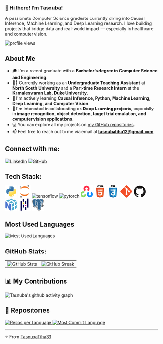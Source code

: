 ### 👋 Hi there! I'm Tasnuba!

A passionate Computer Science graduate currently diving into Causal Inference, Machine Learning, and Deep Learning research. I love building projects that bridge data and real-world impact — especially in healthcare and computer vision.


<div align="left">
  <img src="https://komarev.com/ghpvc/?username=TasnubaTiha33&label=Profile%20views&color=0e75b6&style=flat" alt="profile views" />
</div>

## About Me
- 🎓 I'm a recent graduate with a **Bachelor’s degree in Computer Science and Engineering**.  
- 👩‍🏫 Currently working as an **Undergraduate Teaching Assistant** at **North South University** and a **Part-time Research Intern** at the **Kamaleswaran Lab, Duke University**.  
- 🌱 I'm actively learning **Causal Inference, Python, Machine Learning, Deep Learning, and Computer Vision**.  
- 🤝 I'm interested in collaborating on **Deep Learning projects**, especially in **image recognition, object detection, target trial emulation, and computer vision applications**.  
- 💻 You can explore all my projects on [my GitHub repositories](https://github.com/TasnubaTiha33?tab=repositories).  
- 📫 Feel free to reach out to me via email at **tasnubatiha12@gmail.com**


## Connect with me:
<p align="left">
<a href="https://www.linkedin.com/in/tasnubaislam" target="blank"><img align="center" src="https://raw.githubusercontent.com/rahuldkjain/github-profile-readme-generator/master/src/images/icons/Social/linked-in-alt.svg" alt="LinkedIn" height="30" width="40" /></a>
<a href="https://github.com/TasnubaTiha33" target="blank"><img align="center" src="https://raw.githubusercontent.com/rahuldkjain/github-profile-readme-generator/master/src/images/icons/Social/github.svg" alt="GitHub" height="30" width="40" /></a>
</p>

## Tech Stack:
<p align="left">
<img src="https://raw.githubusercontent.com/devicons/devicon/master/icons/python/python-original.svg" alt="python" width="40" height="40"/>
<img src="https://raw.githubusercontent.com/devicons/devicon/master/icons/jupyter/jupyter-original.svg" alt="jupyter" width="40" height="40"/>
<img src="https://www.vectorlogo.zone/logos/tensorflow/tensorflow-icon.svg" alt="tensorflow" width="40" height="40"/>
<img src="https://www.vectorlogo.zone/logos/pytorch/pytorch-icon.svg" alt="pytorch" width="40" height="40"/>
<img src="https://raw.githubusercontent.com/devicons/devicon/master/icons/opencv/opencv-original.svg" alt="opencv" width="40" height="40"/>
<img src="https://raw.githubusercontent.com/devicons/devicon/master/icons/html5/html5-original-wordmark.svg" alt="html5" width="40" height="40"/>
<img src="https://raw.githubusercontent.com/devicons/devicon/master/icons/css3/css3-original-wordmark.svg" alt="css3" width="40" height="40"/>
<img src="https://raw.githubusercontent.com/devicons/devicon/master/icons/git/git-original.svg" alt="git" width="40" height="40"/>
<img src="https://raw.githubusercontent.com/devicons/devicon/master/icons/github/github-original.svg" alt="github" width="40" height="40"/>
<img src="https://raw.githubusercontent.com/devicons/devicon/master/icons/numpy/numpy-original.svg" alt="numpy" width="40" height="40"/>
<img src="https://raw.githubusercontent.com/devicons/devicon/master/icons/pandas/pandas-original.svg" alt="pandas" width="40" height="40"/>
<img src="https://raw.githubusercontent.com/devicons/devicon/master/icons/postgresql/postgresql-original.svg" alt="postgresql" width="40" height="40"/>
</p>

## Most Used Languages
<img src="https://github-readme-stats.vercel.app/api/top-langs?username=TasnubaTiha33&show_icons=true&locale=en&layout=compact&theme=tokyonight" alt="Most Used Languages" />

## GitHub Stats:
<table>
  <tr>
    <td>
      <img src="https://github-readme-stats.vercel.app/api?username=TasnubaTiha33&show_icons=true&locale=en&theme=tokyonight" alt="GitHub Stats" />
    </td>
    <td>
      <img src="https://github-readme-streak-stats.herokuapp.com/?user=TasnubaTiha33&theme=tokyonight" alt="GitHub Streak" />
    </td>
  </tr>
</table>

## 📊 My Contributions
![Tasnuba's github activity graph](https://github-readme-activity-graph.vercel.app/graph?username=TasnubaTiha33&theme=tokyo-night)

## 📂 Repositories
<div>
  <a href="https://github.com/TasnubaTiha33?tab=repositories">
    <img src="https://github-profile-summary-cards.vercel.app/api/cards/repos-per-language?username=TasnubaTiha33&theme=tokyonight" alt="Repos per Language" />
    <img src="https://github-profile-summary-cards.vercel.app/api/cards/most-commit-language?username=TasnubaTiha33&theme=tokyonight" alt="Most Commit Language" />
  </a>
</div>

---

⭐️ From [TasnubaTiha33](https://github.com/TasnubaTiha33)
